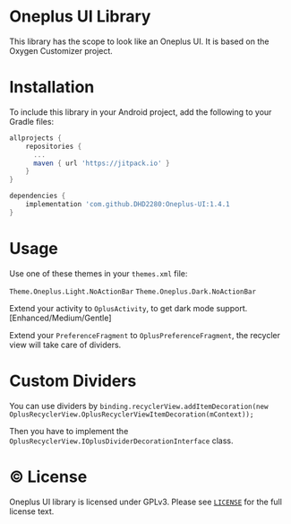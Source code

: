 # Oneplus UI Library

This library has the scope to look like an Oneplus UI. It is based on the Oxygen Customizer project.

# Installation

To include this library in your Android project, add the following to your Gradle files:

```gradle
allprojects {
    repositories {
      ...
      maven { url 'https://jitpack.io' }
    }
}

dependencies {
    implementation 'com.github.DHD2280:Oneplus-UI:1.4.1
}
```

# Usage

Use one of these themes in your `themes.xml` file:

`Theme.Oneplus.Light.NoActionBar`
`Theme.Oneplus.Dark.NoActionBar`


Extend your activity to `OplusActivity`, to get dark mode support. [Enhanced/Medium/Gentle]

Extend your `PreferenceFragment` to `OplusPreferenceFragment`, the recycler view will take care of dividers.

# Custom Dividers

You can use dividers by
`
binding.recyclerView.addItemDecoration(new OplusRecyclerView.OplusRecyclerViewItemDecoration(mContext));
`

Then you have to implement the `OplusRecyclerView.IOplusDividerDecorationInterface` class.

# © License

Oneplus UI library is licensed under GPLv3. Please see [`LICENSE`](./LICENSE.md) for the full license text.
